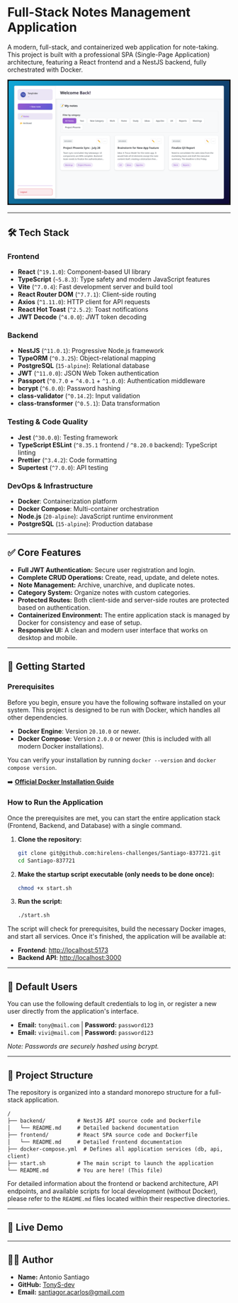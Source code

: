 # Full-Stack Notes Management Application

A modern, full-stack, and containerized web application for note-taking. This project is built with a professional SPA (Single-Page Application) architecture, featuring a React frontend and a NestJS backend, fully orchestrated with Docker.

![App Screenshot](app.png)

---

## 🛠️ Tech Stack

### Frontend
-   **React** (`^19.1.0`): Component-based UI library
-   **TypeScript** (`~5.8.3`): Type safety and modern JavaScript features
-   **Vite** (`^7.0.4`): Fast development server and build tool
-   **React Router DOM** (`^7.7.1`): Client-side routing
-   **Axios** (`^1.11.0`): HTTP client for API requests
-   **React Hot Toast** (`^2.5.2`): Toast notifications
-   **JWT Decode** (`^4.0.0`): JWT token decoding

### Backend
-   **NestJS** (`^11.0.1`): Progressive Node.js framework
-   **TypeORM** (`^0.3.25`): Object-relational mapping
-   **PostgreSQL** (`15-alpine`): Relational database
-   **JWT** (`^11.0.0`): JSON Web Token authentication
-   **Passport** (`^0.7.0` + `^4.0.1` + `^1.0.0`): Authentication middleware
-   **bcrypt** (`^6.0.0`): Password hashing
-   **class-validator** (`^0.14.2`): Input validation
-   **class-transformer** (`^0.5.1`): Data transformation

### Testing & Code Quality
-   **Jest** (`^30.0.0`): Testing framework
-   **TypeScript ESLint** (`^8.35.1` frontend / `^8.20.0` backend): TypeScript linting
-   **Prettier** (`^3.4.2`): Code formatting
-   **Supertest** (`^7.0.0`): API testing

### DevOps & Infrastructure
-   **Docker**: Containerization platform
-   **Docker Compose**: Multi-container orchestration
-   **Node.js** (`20-alpine`): JavaScript runtime environment
-   **PostgreSQL** (`15-alpine`): Production database

---

## ✅ Core Features

-   **Full JWT Authentication:** Secure user registration and login.
-   **Complete CRUD Operations:** Create, read, update, and delete notes.
-   **Note Management:** Archive, unarchive, and duplicate notes.
-   **Category System:** Organize notes with custom categories.
-   **Protected Routes:** Both client-side and server-side routes are protected based on authentication.
-   **Containerized Environment:** The entire application stack is managed by Docker for consistency and ease of setup.
-   **Responsive UI:** A clean and modern user interface that works on desktop and mobile.

---

## 🚀 Getting Started

### Prerequisites

Before you begin, ensure you have the following software installed on your system. This project is designed to be run with Docker, which handles all other dependencies.

-   **Docker Engine**: Version `20.10.0` or newer.
-   **Docker Compose**: Version `2.0.0` or newer (this is included with all modern Docker installations).

You can verify your installation by running `docker --version` and `docker compose version`.

➡️ **[Official Docker Installation Guide](https://docs.docker.com/engine/install/)**

### How to Run the Application

Once the prerequisites are met, you can start the entire application stack (Frontend, Backend, and Database) with a single command.

1.  **Clone the repository:**

    ```bash
    git clone git@github.com:hirelens-challenges/Santiago-837721.git
    cd Santiago-837721
    ```

2.  **Make the startup script executable (only needs to be done once):**

    ```bash
    chmod +x start.sh
    ```

3.  **Run the script:**
    ```bash
    ./start.sh
    ```

The script will check for prerequisites, build the necessary Docker images, and start all services. Once it's finished, the application will be available at:

-   **Frontend**: [http://localhost:5173](http://localhost:5173)
-   **Backend API**: [http://localhost:3000](http://localhost:3000)

---

## 👤 Default Users

You can use the following default credentials to log in, or register a new user directly from the application's interface.

-   **Email:** `tony@mail.com` | **Password:** `password123`
-   **Email:** `vivi@mail.com` | **Password:** `password123`

_Note: Passwords are securely hashed using bcrypt._

---

## 📁 Project Structure

The repository is organized into a standard monorepo structure for a full-stack application.

```
/
├── backend/          # NestJS API source code and Dockerfile
│   └── README.md     # Detailed backend documentation
├── frontend/         # React SPA source code and Dockerfile
│   └── README.md     # Detailed frontend documentation
├── docker-compose.yml  # Defines all application services (db, api, client)
├── start.sh          # The main script to launch the application
└── README.md         # You are here! (This file)
```

For detailed information about the frontend or backend architecture, API endpoints, and available scripts for local development (without Docker), please refer to the `README.md` files located within their respective directories.

---

## 🔮 Live Demo

<!--
**ACTION:** Link to deployed app: [Live URL Here]
-->

---

## 👨‍💻 Author

-   **Name:** Antonio Santiago
-   **GitHub:** [TonyS-dev](https://github.com/TonyS-dev)
-   **Email:** santiagor.acarlos@gmail.com
